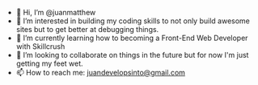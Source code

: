 - 👋 Hi, I’m @juanmatthew
- 👀 I’m interested in building my coding skills to not only build awesome sites but to get better at debugging things.
- 🌱 I’m currently learning how to becoming a Front-End Web Developer with Skillcrush
- 💞️ I’m looking to collaborate on things in the future but for now I'm just getting my feet wet.
- 📫 How to reach me: juandevelopsinto@gmail.com

<!---
juanmatthew/juanmatthew is a ✨ special ✨ repository because its `README.md` (this file) appears on your GitHub profile.
You can click the Preview link to take a look at your changes.
--->

